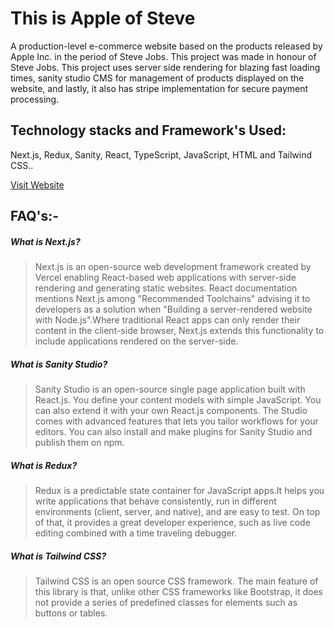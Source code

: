 # This is Apple of Steve
A production-level e-commerce website based on the products released by Apple Inc. in the period of Steve Jobs. This project was made in honour of Steve Jobs.
This project uses server side rendering for blazing fast loading times, sanity studio CMS for management of products displayed on the website, and lastly, it also has stripe implementation for secure payment processing.

## Technology stacks and Framework's Used:

Next.js, Redux, Sanity, React, TypeScript, JavaScript, HTML and Tailwind CSS..

[Visit Website](https://apple-of-steve.vercel.app/)

## FAQ's:-

##### What is Next.js?
> Next.js is an open-source web development framework created by Vercel enabling React-based web applications with server-side rendering and generating static websites. React documentation mentions Next.js among "Recommended Toolchains" advising it to developers as a solution when "Building a server-rendered website with Node.js".Where traditional React apps can only render their content in the client-side browser, Next.js extends this functionality to include applications rendered on the server-side.
##### What is Sanity Studio?
> Sanity Studio is an open-source single page application built with React.js. You define your content models with simple JavaScript. You can also extend it with your own React.js components. The Studio comes with advanced features that lets you tailor workflows for your editors. You can also install and make plugins for Sanity Studio and publish them on npm.
##### What is Redux?
> Redux is a predictable state container for JavaScript apps.It helps you write applications that behave consistently, run in different environments (client, server, and native), and are easy to test. On top of that, it provides a great developer experience, such as live code editing combined with a time traveling debugger.
##### What is Tailwind CSS?
> Tailwind CSS is an open source CSS framework. The main feature of this library is that, unlike other CSS frameworks like Bootstrap, it does not provide a series of predefined classes for elements such as buttons or tables.

